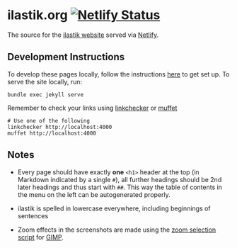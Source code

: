 # ilastik.org [![Netlify Status](https://api.netlify.com/api/v1/badges/eff31aab-733c-4301-919b-ace9c279097b/deploy-status)](https://app.netlify.com/sites/ilastik/deploys)

The source for the [ilastik website](https://www.ilastik.org) served via [Netlify](https://www.netlify.com).

## Development Instructions

To develop these pages locally, follow the instructions [here](https://help.github.com/articles/setting-up-your-github-pages-site-locally-with-jekyll/) to get set up.
To serve the site locally, run:

    bundle exec jekyll serve

Remember to check your links using [linkchecker](https://wummel.github.io/linkchecker/) or [muffet](https://github.com/raviqqe/muffet)

    # Use one of the following
    linkchecker http://localhost:4000
    muffet http://localhost:4000

## Notes

* Every page should have exactly **one** `<h1>` header at the top (in Markdown indicated by a single `#`), 
 all further headings should be 2nd later headings and thus start with `##`. 
 This way the table of contents in the menu on the left can be autogenerated properly. 

* ilastik is spelled in lowercase everywhere, including beginnings of sentences

* Zoom effects in the screenshots are made using the [zoom selection script](https://gimpchat.com/viewtopic.php?f=9&t=3374) for [GIMP](https://www.gimp.org).
